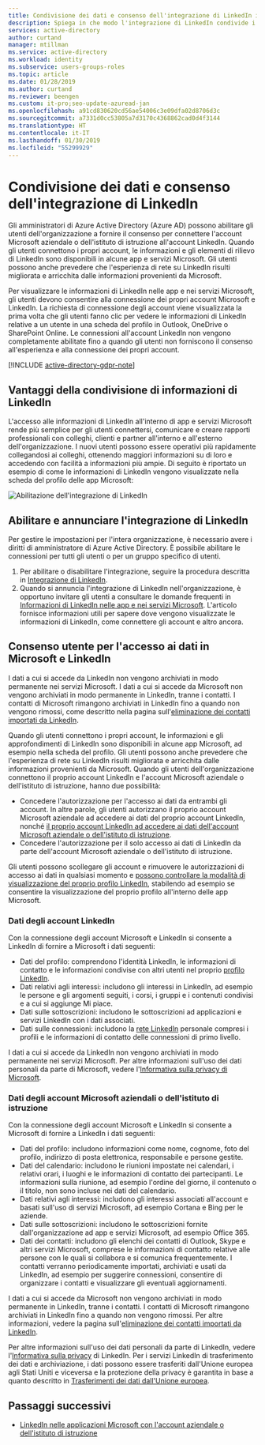 ```yaml
---
title: Condivisione dei dati e consenso dell'integrazione di LinkedIn in Azure Active Directory | Microsoft Docs
description: Spiega in che modo l'integrazione di LinkedIn condivide i dati tramite app Microsoft in Azure Active Directory
services: active-directory
author: curtand
manager: mtillman
ms.service: active-directory
ms.workload: identity
ms.subservice: users-groups-roles
ms.topic: article
ms.date: 01/28/2019
ms.author: curtand
ms.reviewer: beengen
ms.custom: it-pro;seo-update-azuread-jan
ms.openlocfilehash: a91cd830620cd56ae54006c3e09dfa02d8706d3c
ms.sourcegitcommit: a7331d0cc53805a7d3170c4368862cad0d4f3144
ms.translationtype: HT
ms.contentlocale: it-IT
ms.lasthandoff: 01/30/2019
ms.locfileid: "55299929"
---
```

# <a name="linkedin-integration-data-sharing-and-consent"></a>Condivisione dei dati e consenso dell'integrazione di LinkedIn

Gli amministratori di Azure Active Directory (Azure AD) possono abilitare gli utenti dell'organizzazione a fornire il consenso per connettere l'account Microsoft aziendale o dell'istituto di istruzione all'account LinkedIn. Quando gli utenti connettono i propri account, le informazioni e gli elementi di rilievo di LinkedIn sono disponibili in alcune app e servizi Microsoft. Gli utenti possono anche prevedere che l'esperienza di rete su LinkedIn risulti migliorata e arricchita dalle informazioni provenienti da Microsoft.

Per visualizzare le informazioni di LinkedIn nelle app e nei servizi Microsoft, gli utenti devono consentire alla connessione dei propri account Microsoft e LinkedIn. La richiesta di connessione degli account viene visualizzata la prima volta che gli utenti fanno clic per vedere le informazioni di LinkedIn relative a un utente in una scheda del profilo in Outlook, OneDrive o SharePoint Online. Le connessioni all'account LinkedIn non vengono completamente abilitate fino a quando gli utenti non forniscono il consenso all'esperienza e alla connessione dei propri account.

[!INCLUDE [active-directory-gdpr-note](../../../includes/gdpr-hybrid-note.md)]

## <a name="benefits-of-sharing-linkedin-information"></a>Vantaggi della condivisione di informazioni di LinkedIn

L'accesso alle informazioni di LinkedIn all'interno di app e servizi Microsoft rende più semplice per gli utenti connettersi, comunicare e creare rapporti professionali con colleghi, clienti e partner all'interno e all'esterno dell'organizzazione. I nuovi utenti possono essere operativi più rapidamente collegandosi ai colleghi, ottenendo maggiori informazioni su di loro e accedendo con facilità a informazioni più ampie. Di seguito è riportato un esempio di come le informazioni di LinkedIn vengono visualizzate nella scheda del profilo delle app Microsoft:

![Abilitazione dell'integrazione di LinkedIn](./media/linkedin-user-consent/display-example.png)

## <a name="enable-and-announce-linkedin-integration"></a>Abilitare e annunciare l'integrazione di LinkedIn

Per gestire le impostazioni per l'intera organizzazione, è necessario avere i diritti di amministratore di Azure Active Directory. È possibile abilitare le connessioni per tutti gli utenti o per un gruppo specifico di utenti.

1. Per abilitare o disabilitare l'integrazione, seguire la procedura descritta in [Integrazione di LinkedIn](linkedin-integration.md).
2. Quando si annuncia l'integrazione di LinkedIn nell'organizzazione, è opportuno invitare gli utenti a consultare le domande frequenti in [Informazioni di LinkedIn nelle app e nei servizi Microsoft](https://support.office.com/article/about-linkedin-information-and-features-in-microsoft-apps-and-services-dc81cc70-4d64-4755-9f1c-b9536e34d381). L'articolo fornisce informazioni utili per sapere dove vengono visualizzate le informazioni di LinkedIn, come connettere gli account e altro ancora.

## <a name="user-consent-for-data-access-in-microsoft-and-linkedin"></a>Consenso utente per l'accesso ai dati in Microsoft e LinkedIn

I dati a cui si accede da LinkedIn non vengono archiviati in modo permanente nei servizi Microsoft. I dati a cui si accede da Microsoft non vengono archiviati in modo permanente in LinkedIn, tranne i contatti. I contatti di Microsoft rimangono archiviati in LinkedIn fino a quando non vengono rimossi, come descritto nella pagina sull'[eliminazione dei contatti importati da LinkedIn](https://www.linkedin.com/help/linkedin/answer/43377).

Quando gli utenti connettono i propri account, le informazioni e gli approfondimenti di LinkedIn sono disponibili in alcune app Microsoft, ad esempio nella scheda del profilo. Gli utenti possono anche prevedere che l'esperienza di rete su LinkedIn risulti migliorata e arricchita dalle informazioni provenienti da Microsoft.
Quando gli utenti dell'organizzazione connettono il proprio account LinkedIn e l'account Microsoft aziendale o dell'istituto di istruzione, hanno due possibilità:

* Concedere l'autorizzazione per l'accesso ai dati da entrambi gli account. In altre parole, gli utenti autorizzano il proprio account Microsoft aziendale ad accedere ai dati del proprio account LinkedIn, nonché [il proprio account LinkedIn ad accedere ai dati dell'account Microsoft aziendale o dell'istituto di istruzione](https://www.linkedin.com/help/linkedin/answer/84077).
* Concedere l'autorizzazione per il solo accesso ai dati di LinkedIn da parte dell'account Microsoft aziendale o dell'istituto di istruzione.

Gli utenti possono scollegare gli account e rimuovere le autorizzazioni di accesso ai dati in qualsiasi momento e [possono controllare la modalità di visualizzazione del proprio profilo LinkedIn](https://www.linkedin.com/help/linkedin/answer/83), stabilendo ad esempio se consentire la visualizzazione del proprio profilo all'interno delle app Microsoft.

### <a name="linkedin-account-data"></a>Dati degli account LinkedIn

Con la connessione degli account Microsoft e LinkedIn si consente a LinkedIn di fornire a Microsoft i dati seguenti:

* Dati del profilo: comprendono l'identità LinkedIn, le informazioni di contatto e le informazioni condivise con altri utenti nel proprio [profilo LinkedIn](https://www.linkedin.com/help/linkedin/answer/15493).
* Dati relativi agli interessi: includono gli interessi in LinkedIn, ad esempio le persone e gli argomenti seguiti, i corsi, i gruppi e i contenuti condivisi e a cui si aggiunge Mi piace.
* Dati sulle sottoscrizioni: includono le sottoscrizioni ad applicazioni e servizi LinkedIn con i dati associati. 
* Dati sulle connessioni: includono la [rete LinkedIn](https://www.linkedin.com/help/linkedin/answer/110) personale compresi i profili e le informazioni di contatto delle connessioni di primo livello.

I dati a cui si accede da LinkedIn non vengono archiviati in modo permanente nei servizi Microsoft. Per altre informazioni sull'uso dei dati personali da parte di Microsoft, vedere l'[Informativa sulla privacy di Microsoft](https://privacy.microsoft.com/privacystatement/).

### <a name="microsoft-work-or-school-account-data"></a>Dati degli account Microsoft aziendali o dell'istituto di istruzione

Con la connessione degli account Microsoft e LinkedIn si consente a Microsoft di fornire a LinkedIn i dati seguenti:

* Dati del profilo: includono informazioni come nome, cognome, foto del profilo, indirizzo di posta elettronica, responsabile e persone gestite.
* Dati del calendario: includono le riunioni impostate nei calendari, i relativi orari, i luoghi e le informazioni di contatto dei partecipanti. Le informazioni sulla riunione, ad esempio l'ordine del giorno, il contenuto o il titolo, non sono incluse nei dati del calendario.
* Dati relativi agli interessi: includono gli interessi associati all'account e basati sull'uso di servizi Microsoft, ad esempio Cortana e Bing per le aziende.
* Dati sulle sottoscrizioni: includono le sottoscrizioni fornite dall'organizzazione ad app e servizi Microsoft, ad esempio Office 365.
* Dati dei contatti: includono gli elenchi dei contatti di Outlook, Skype e altri servizi Microsoft, comprese le informazioni di contatto relative alle persone con le quali si collabora e si comunica frequentemente. I contatti verranno periodicamente importati, archiviati e usati da LinkedIn, ad esempio per suggerire connessioni, consentire di organizzare i contatti e visualizzare gli eventuali aggiornamenti.

I dati a cui si accede da Microsoft non vengono archiviati in modo permanente in LinkedIn, tranne i contatti. I contatti di Microsoft rimangono archiviati in LinkedIn fino a quando non vengono rimossi. Per altre informazioni, vedere la pagina sull'[eliminazione dei contatti importati da LinkedIn](https://www.linkedin.com/help/linkedin/answer/43377).

Per altre informazioni sull'uso dei dati personali da parte di LinkedIn, vedere l'[Informativa sulla privacy](https://www.linkedin.com/legal/privacy-policy) di LinkedIn. Per i servizi LinkedIn di trasferimento dei dati e archiviazione, i dati possono essere trasferiti dall'Unione europea agli Stati Uniti e viceversa e la protezione della privacy è garantita in base a quanto descritto in [Trasferimenti dei dati dall'Unione europea](https://www.linkedin.com/help/linkedin/answer/62533).

## <a name="next-steps"></a>Passaggi successivi

* [LinkedIn nelle applicazioni Microsoft con l'account aziendale o dell'istituto di istruzione](https://www.linkedin.com/help/linkedin/answer/84077)
